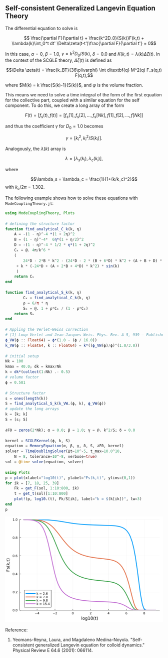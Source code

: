 ## Self-consistent Generalized Langevin Equation Theory

The differential equation to solve is

$$ \frac{\partial F}{\partial t} + \frac{k^2D_0}{S(k)}F(k,t) + \lambda(k)\int_0^t dt' \Delta\zeta(t-t')\frac{\partial F}{\partial t'} = 0$$

In this case, $\alpha=0$, $\beta=1.0$, $\gamma=k^2D_0/S(k)$, $\delta=0.0$ and $K(k,t) = \lambda(k)\Delta\zeta(t)$. In the context of the SCGLE theory, $\Delta\zeta(t)$ is defined as

$$\Delta \zeta(t) = \frac{k_BT}{36\pi\varphi} \int d\textbf{q} M^2(q) F_s(q,t) F(q,t),$$

where $M(k) = k \frac{S(k)-1}{S(k)}$, and $\varphi$ is the volume fraction.

This means we need to solve a time integral of the form of the first equation for the collective part, coupled with a similar equation for the self component. To do this, we create a long array of the form

$$ F(t) = [f_s(t) , f(t)]=[f_s[1], f_s[2], ..., f_s[Nk], f[1], f[2], ..., f[Nk]]$$

and thus the coefficient $\gamma$ for $D_0=1.0$ becomes

$$\gamma = [k_i^2, k_i^2/S(k_i)].$$

Analogously, the $\lambda(k)$ array is

$$ \lambda = [\lambda_s(k_i), \lambda_c(k_i)],$$

where 

$$\lambda_s = \lambda_c = \frac{1}{1+(k/k_c)^2}$$
with $k_c/2\pi=1.302$. 

The following example shows how to solve these equations with `ModeCouplingTheory.jl`:
```julia
using ModeCouplingTheory, Plots

# defining the structure factor
function find_analytical_C_k(k, η)
    A = -(1 - η)^-4 *(1 + 2η)^2
    B = (1 - η)^-4*  6η*(1 + η/2)^2
    D = -(1 - η)^-4 * 1/2 * η*(1 + 2η)^2
    Cₖ = @. 4π/k^6 * 
    (
        24*D - 2*B * k^2 - (24*D - 2 * (B + 6*D) * k^2 + (A + B + D) * k^4) * cos(k)
     + k * (-24*D + (A + 2*B + 4*D) * k^2) * sin(k)
     )
    return Cₖ
end

function find_analytical_S_k(k, η)
        Cₖ = find_analytical_C_k(k, η)
        ρ = 6/π * η
        Sₖ = @. 1 + ρ*Cₖ / (1 - ρ*Cₖ)
    return Sₖ
end

# Appling the Verlet-Weiss correction
# [1] Loup Verlet and Jean-Jacques Weis. Phys. Rev. A 5, 939 – Published 1 February 1972
ϕ_VW(ϕ :: Float64) = ϕ*(1.0 - (ϕ / 16.0))
k_VW(ϕ :: Float64, k :: Float64) = k*((ϕ_VW(ϕ)/ϕ)^(1.0/3.0))

# initial setup
Nk = 100
kmax = 40.0; dk = kmax/Nk
k = dk*(collect(1:Nk) .- 0.5)
# volume factor
ϕ = 0.581

# Structure factor
s = ones(length(k))
S = find_analytical_S_k(k_VW.(ϕ, k), ϕ_VW(ϕ))
# update the long arrays
k = [k; k]
S = [s; S]

∂F0 = zeros(2*Nk); α = 0.0; β = 1.0; γ = @. k^2/S; δ = 0.0

kernel = SCGLEKernel(ϕ, k, S)
equation = MemoryEquation(α, β, γ, δ, S, ∂F0, kernel)
solver = TimeDoublingSolver(Δt=10^-5, t_max=10.0^10, 
    N = 8, tolerance=10^-8, verbose=true)
sol = @time solve(equation, solver)

using Plots
p = plot(xlabel="log10(t)", ylabel="Fs(k,t)", ylims=(0,1))
for ik = [7, 18, 25, 39]
    Fk = get_F(sol, 1:10:800, ik)
    t = get_t(sol)[1:10:800]
    plot!(p, log10.(t), Fk/S[ik], label="k = $(k[ik])", lw=3)
end
p
```
![image](images/scglet.png)


Reference:
1. Yeomans-Reyna, Laura, and Magdaleno Medina-Noyola. "Self-consistent generalized Langevin equation for colloid dynamics." Physical Review E 64.6 (2001): 066114.